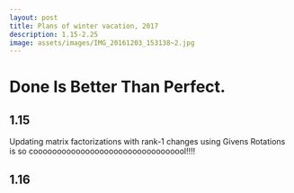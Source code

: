 ```yaml
---
layout: post
title: Plans of winter vacation, 2017
description: 1.15-2.25
image: assets/images/IMG_20161203_153138~2.jpg
---
```

# Done Is Better Than Perfect.

## 1.15
Updating matrix factorizations with rank-1 changes using Givens Rotations is so cooooooooooooooooooooooooooooooool!!!!

## 1.16